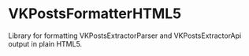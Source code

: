 # VKPostsFormatterHTML5
Library for formatting VKPostsExtractorParser and VKPostsExtractorApi output in plain HTML5.